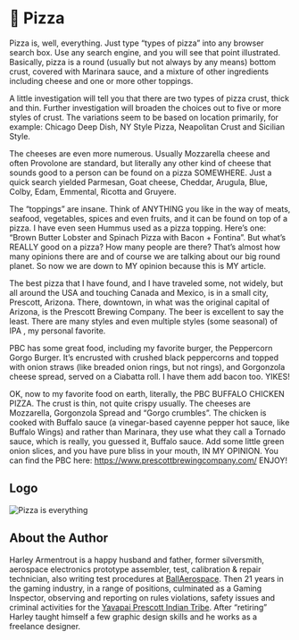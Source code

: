 # 🍕 Pizza

Pizza is, well, everything. Just type “types of pizza” into any browser search
box. Use any search engine, and you will see that point illustrated. Basically,
pizza is a round (usually but not always by any means) bottom crust, covered
with Marinara sauce, and a mixture of other ingredients including cheese and one
or more other toppings.

A little investigation will tell you that there are two types of pizza crust,
thick and thin. Further investigation will broaden the choices out to five or
more styles of crust. The variations seem to be based on location primarily, for
example: Chicago Deep Dish, NY Style Pizza, Neapolitan Crust and Sicilian Style.

The cheeses are even more numerous. Usually Mozzarella cheese and often
Provolone are standard, but literally any other kind of cheese that sounds good
to a person can be found on a pizza SOMEWHERE. Just a quick search yielded
Parmesan, Goat cheese, Cheddar, Arugula, Blue, Colby, Edam, Emmental, Ricotta
and Gruyere.

The “toppings” are insane. Think of ANYTHING you like in the way of meats,
seafood, vegetables, spices and even fruits, and it can be found on top of a
pizza. I have even seen Hummus used as a pizza topping. Here’s one: “Brown
Butter Lobster and Spinach Pizza with Bacon + Fontina”. But what’s REALLY good
on a pizza? How many people are there? That’s almost how many opinions there are
and of course we are talking about our big round planet. So now we are down to
MY opinion because this is MY article.

The best pizza that I have found, and I have traveled some, not widely, but all
around the USA and touching Canada and Mexico, is in a small city, Prescott,
Arizona. There, downtown, in what was the original capital of Arizona, is the
Prescott Brewing Company. The beer is excellent to say the least. There are many
styles and even multiple styles (some seasonal) of IPA , my personal favorite.

PBC has some great food, including my favorite burger, the Peppercorn Gorgo
Burger. It’s encrusted with crushed black peppercorns and topped with onion
straws (like breaded onion rings, but not rings), and Gorgonzola cheese spread,
served on a Ciabatta roll. I have them add bacon too. YIKES!

OK, now to my favorite food on earth, literally, the PBC BUFFALO CHICKEN PIZZA.
The crust is thin, not quite crispy usually. The cheeses are Mozzarella,
Gorgonzola Spread and “Gorgo crumbles”. The chicken is cooked with Buffalo sauce
(a vinegar-based cayenne pepper hot sauce, like Buffalo Wings) and rather than
Marinara, they use what they call a Tornado sauce, which is really, you guessed
it, Buffalo sauce. Add some little green onion slices, and you have pure bliss
in your mouth, IN MY OPINION. You can find the PBC here:
<https://www.prescottbrewingcompany.com/> ENJOY!

## Logo

![Pizza is everything](_static/images/pizza/pizza-logo.png)

## About the Author

Harley Armentrout is a happy husband and father, former silversmith, aerospace
electronics prototype assembler, test, calibration & repair technician, also
writing test procedures at [BallAerospace](https://www.ball.com/aerospace). Then
21 years in the gaming industry, in a range of positions, culminated as a Gaming
Inspector, observing and reporting on rules violations, safety issues and
criminal activities for the
[Yavapai Prescott Indian Tribe](https://buckyscasino.com/). After “retiring”
Harley taught himself a few graphic design skills and he works as a freelance
designer.
